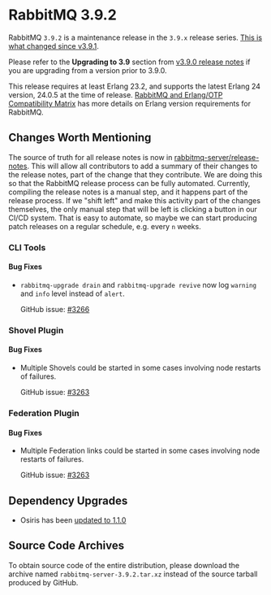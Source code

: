 # RabbitMQ 3.9.2

RabbitMQ `3.9.2` is a maintenance release in the `3.9.x` release series. [This is what changed since v3.9.1](https://github.com/rabbitmq/rabbitmq-server/compare/v3.9.1...v3.9.2).

Please refer to the **Upgrading to 3.9** section from [v3.9.0 release notes](https://github.com/rabbitmq/rabbitmq-server/releases/tag/v3.9.0) if you are upgrading from a version prior to 3.9.0.

This release requires at least Erlang 23.2, and supports the latest Erlang 24 version, 24.0.5 at the time of release. [RabbitMQ and Erlang/OTP Compatibility Matrix](https://www.rabbitmq.com/which-erlang.html) has more details on Erlang version requirements for RabbitMQ.


## Changes Worth Mentioning

The source of truth for all release notes is now in [rabbitmq-server/release-notes](https://github.com/rabbitmq/rabbitmq-server/tree/v3.9.2/release-notes). This will allow all contributors to add a summary of their changes to the release notes, part of the change that they contribute. We are doing this so that the RabbitMQ release process can be fully automated. Currently, compiling the release notes is a manual step, and it happens part of the release process. If we "shift left" and make this activity part of the changes themselves, the only manual step that will be left is clicking a button in our CI/CD system. That is easy to automate, so maybe we can start producing patch releases on a regular schedule, e.g. every `n` weeks.

### CLI Tools

#### Bug Fixes

 * `rabbitmq-upgrade drain` and `rabbitmq-upgrade revive` now log `warning` and `info` level instead of `alert`.

   GitHub issue: [#3266](https://github.com/rabbitmq/rabbitmq-server/pull/3266)


### Shovel Plugin

#### Bug Fixes

 * Multiple Shovels could be started in some cases involving node restarts of failures.

   GitHub issue: [#3263](https://github.com/rabbitmq/rabbitmq-server/pull/3263)


### Federation Plugin

#### Bug Fixes

 * Multiple Federation links could be started in some cases involving node restarts of failures.

   GitHub issue: [#3263](https://github.com/rabbitmq/rabbitmq-server/pull/3263)



## Dependency Upgrades

 * Osiris has been [updated to 1.1.0](https://github.com/rabbitmq/osiris/compare/v1.0.0..v1.1.0)


## Source Code Archives

To obtain source code of the entire distribution, please download the archive named `rabbitmq-server-3.9.2.tar.xz` instead of the source tarball produced by GitHub.
